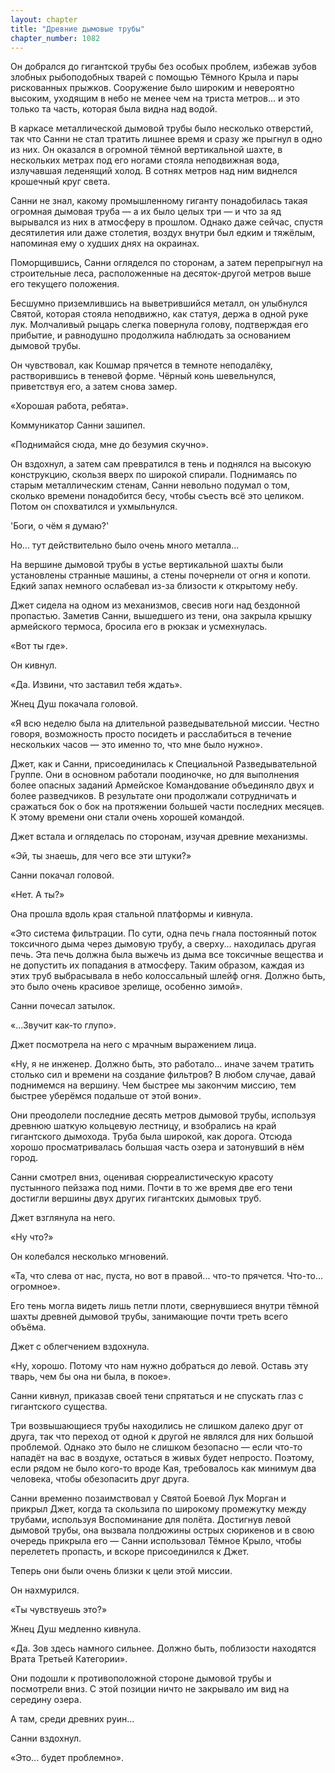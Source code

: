 ```yaml
---
layout: chapter
title: "Древние дымовые трубы"
chapter_number: 1082
---
```


Он добрался до гигантской трубы без особых проблем, избежав зубов злобных рыбоподобных тварей с помощью Тёмного Крыла и пары рискованных прыжков. Сооружение было широким и невероятно высоким, уходящим в небо не менее чем на триста метров... и это только та часть, которая была видна над водой.

В каркасе металлической дымовой трубы было несколько отверстий, так что Санни не стал тратить лишнее время и сразу же прыгнул в одно из них. Он оказался в огромной тёмной вертикальной шахте, в нескольких метрах под его ногами стояла неподвижная вода, излучавшая леденящий холод. В сотнях метров над ним виднелся крошечный круг света.

Санни не знал, какому промышленному гиганту понадобилась такая огромная дымовая труба — а их было целых три — и что за яд вырывался из них в атмосферу в прошлом. Однако даже сейчас, спустя десятилетия или даже столетия, воздух внутри был едким и тяжёлым, напоминая ему о худших днях на окраинах.

Поморщившись, Санни огляделся по сторонам, а затем перепрыгнул на строительные леса, расположенные на десяток-другой метров выше его текущего положения.

Бесшумно приземлившись на выветрившийся металл, он улыбнулся Святой, которая стояла неподвижно, как статуя, держа в одной руке лук. Молчаливый рыцарь слегка повернула голову, подтверждая его прибытие, и равнодушно продолжила наблюдать за основанием дымовой трубы.

Он чувствовал, как Кошмар прячется в темноте неподалёку, растворившись в теневой форме. Чёрный конь шевельнулся, приветствуя его, а затем снова замер.

«Хорошая работа, ребята».

Коммуникатор Санни зашипел.

«Поднимайся сюда, мне до безумия скучно».

Он вздохнул, а затем сам превратился в тень и поднялся на высокую конструкцию, скользя вверх по широкой спирали. Поднимаясь по старым металлическим стенам, Санни невольно подумал о том, сколько времени понадобится бесу, чтобы съесть всё это целиком. Потом он спохватился и ухмыльнулся.

'Боги, о чём я думаю?'

Но... тут действительно было очень много металла...

На вершине дымовой трубы в устье вертикальной шахты были установлены странные машины, а стены почернели от огня и копоти. Едкий запах немного ослабевал из-за близости к открытому небу.

Джет сидела на одном из механизмов, свесив ноги над бездонной пропастью. Заметив Санни, вышедшего из тени, она закрыла крышку армейского термоса, бросила его в рюкзак и усмехнулась.

«Вот ты где».

Он кивнул.

«Да. Извини, что заставил тебя ждать».

Жнец Душ покачала головой.

«Я всю неделю была на длительной разведывательной миссии. Честно говоря, возможность просто посидеть и расслабиться в течение нескольких часов — это именно то, что мне было нужно».

Джет, как и Санни, присоединилась к Специальной Разведывательной Группе. Они в основном работали поодиночке, но для выполнения более опасных заданий Армейское Командование объединяло двух и более разведчиков. В результате они продолжали сотрудничать и сражаться бок о бок на протяжении большей части последних месяцев. К этому времени они стали очень хорошей командой.

Джет встала и огляделась по сторонам, изучая древние механизмы.

«Эй, ты знаешь, для чего все эти штуки?»

Санни покачал головой.

«Нет. А ты?»

Она прошла вдоль края стальной платформы и кивнула.

«Это система фильтрации. По сути, одна печь гнала постоянный поток токсичного дыма через дымовую трубу, а сверху... находилась другая печь. Эта печь должна была выжечь из дыма все токсичные вещества и не допустить их попадания в атмосферу. Таким образом, каждая из этих труб выбрасывала в небо колоссальный шлейф огня. Должно быть, это было очень красивое зрелище, особенно зимой».

Санни почесал затылок.

«...Звучит как-то глупо».

Джет посмотрела на него с мрачным выражением лица.

«Ну, я не инженер. Должно быть, это работало... иначе зачем тратить столько сил и времени на создание фильтров? В любом случае, давай поднимемся на вершину. Чем быстрее мы закончим миссию, тем быстрее уберёмся подальше от этой вони».

Они преодолели последние десять метров дымовой трубы, используя древнюю шаткую кольцевую лестницу, и взобрались на край гигантского дымохода. Труба была широкой, как дорога. Отсюда хорошо просматривалась большая часть озера и затонувший в нём город.

Санни смотрел вниз, оценивая сюрреалистическую красоту пустынного пейзажа под ними. Почти в то же время две его тени достигли вершины двух других гигантских дымовых труб.

Джет взглянула на него.

«Ну что?»

Он колебался несколько мгновений.

«Та, что слева от нас, пуста, но вот в правой... что-то прячется. Что-то... огромное».

Его тень могла видеть лишь петли плоти, свернувшиеся внутри тёмной шахты древней дымовой трубы, занимающие почти треть всего объёма.

Джет с облегчением вздохнула.

«Ну, хорошо. Потому что нам нужно добраться до левой. Оставь эту тварь, чем бы она ни была, в покое».

Санни кивнул, приказав своей тени спрятаться и не спускать глаз с гигантского существа.

Три возвышающиеся трубы находились не слишком далеко друг от друга, так что переход от одной к другой не являлся для них большой проблемой. Однако это было не слишком безопасно — если что-то нападёт на вас в воздухе, остаться в живых будет непросто. Поэтому, если рядом не было кого-то вроде Кая, требовалось как минимум два человека, чтобы обезопасить друг друга.

Санни временно позаимствовал у Святой Боевой Лук Морган и прикрыл Джет, когда та скользила по широкому промежутку между трубами, используя Воспоминание для полёта. Достигнув левой дымовой трубы, она вызвала полдюжины острых сюрикенов и в свою очередь прикрыла его — Санни использовал Тёмное Крыло, чтобы перелететь пропасть, и вскоре присоединился к Джет.

Теперь они были очень близки к цели этой миссии.

Он нахмурился.

«Ты чувствуешь это?»

Жнец Душ медленно кивнула.

«Да. Зов здесь намного сильнее. Должно быть, поблизости находятся Врата Третьей Категории».

Они подошли к противоположной стороне дымовой трубы и посмотрели вниз. С этой позиции ничто не закрывало им вид на середину озера.

А там, среди древних руин...

Санни вздохнул.

«Это... будет проблемно».